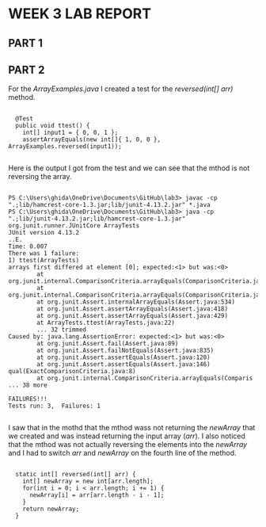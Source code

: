 # WEEK 3 LAB REPORT

## PART 1
 
## PART 2
For the *ArrayExamples.java* I created a test for the *reversed(int[] arr)* method.
<pre><code>
  @Test
  public void ttest() {
    int[] input1 = { 0, 0, 1 };
    assertArrayEquals(new int[]{ 1, 0, 0 }, ArrayExamples.reversed(input1));
 </code></pre>
 
Here is the output I got from the test and we can see that the mthod is not reversing the array.
<pre><code>
PS C:\Users\ghida\OneDrive\Documents\GitHub\lab3> javac -cp ".;lib/hamcrest-core-1.3.jar;lib/junit-4.13.2.jar" *.java
PS C:\Users\ghida\OneDrive\Documents\GitHub\lab3> java -cp ".;lib/junit-4.13.2.jar;lib/hamcrest-core-1.3.jar" org.junit.runner.JUnitCore ArrayTests
JUnit version 4.13.2
..E.
Time: 0.007
There was 1 failure:
1) ttest(ArrayTests)
arrays first differed at element [0]; expected:<1> but was:<0>       
        at org.junit.internal.ComparisonCriteria.arrayEquals(ComparisonCriteria.java:78)
        at org.junit.internal.ComparisonCriteria.arrayEquals(ComparisonCriteria.java:28)
        at org.junit.Assert.internalArrayEquals(Assert.java:534)     
        at org.junit.Assert.assertArrayEquals(Assert.java:418)       
        at org.junit.Assert.assertArrayEquals(Assert.java:429)       
        at ArrayTests.ttest(ArrayTests.java:22)
        ... 32 trimmed
Caused by: java.lang.AssertionError: expected:<1> but was:<0>        
        at org.junit.Assert.fail(Assert.java:89)
        at org.junit.Assert.failNotEquals(Assert.java:835)
        at org.junit.Assert.assertEquals(Assert.java:120)
        at org.junit.Assert.assertEquals(Assert.java:146)
qual(ExactComparisonCriteria.java:8)
        at org.junit.internal.ComparisonCriteria.arrayEquals(Comparis        ... 38 more

FAILURES!!!
Tests run: 3,  Failures: 1
 </code></pre>

I saw that in the mothd that the mthod wass not returning the *newArray* that we created and was instead returning the input array (*arr*).
I also noticed that the mthod was not actually reversing the elements into the *newArray* and I had to switch *arr* and *newArray* on the fourth line of the method.
<pre><code>
  static int[] reversed(int[] arr) {
    int[] newArray = new int[arr.length];
    for(int i = 0; i < arr.length; i += 1) {
      newArray[i] = arr[arr.length - i - 1];
    }
    return newArray;
  }
 </code></pre>

